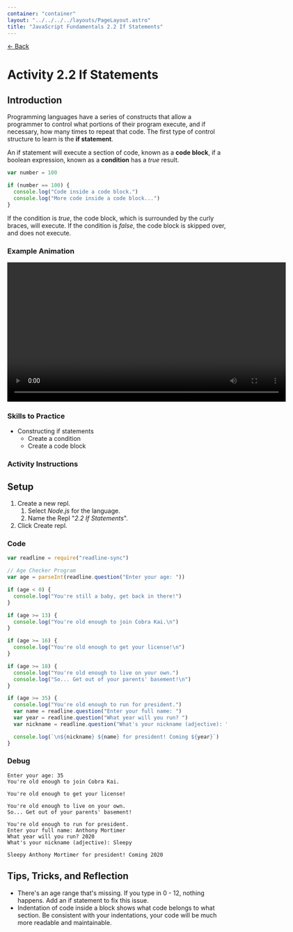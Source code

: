```yaml
---
container: "container"
layout: "../../../../layouts/PageLayout.astro"
title: "JavaScript Fundamentals 2.2 If Statements"
---
```


[← Back](/courses/javascript-fundamentals/)

# Activity 2.2 If Statements

## Introduction

Programming languages have a series of constructs that allow a programmer to control what portions of their program execute, and if necessary, how many times to repeat that code. The first type of control structure to learn is the **if statement**.

An if statement will execute a section of code, known as a **code block**, if a boolean expression, known as a **condition** has a _true_ result.

```js
var number = 100

if (number == 100) {
  console.log("Code inside a code block.")
  console.log("More code inside a code block...")
}
```

If the condition is _true_, the code block, which is surrounded by the curly braces, will execute. If the condition is _false_, the code block is skipped over, and does not execute.

### Example Animation

<video src="/assets/video/javascript/if-statement-animation.mp4" width="640" controls></video>

### Skills to Practice

- Constructing if statements
  - Create a condition
  - Create a code block

### Activity Instructions

## Setup

1. Create a new repl.
   1. Select _Node.js_ for the language.
   2. Name the Repl "_2.2 If Statements_".
2. Click Create repl.

### Code

```javascript
var readline = require("readline-sync")

// Age Checker Program
var age = parseInt(readline.question("Enter your age: "))

if (age < 0) {
  console.log("You're still a baby, get back in there!")
}

if (age >= 13) {
  console.log("You're old enough to join Cobra Kai.\n")
}

if (age >= 16) {
  console.log("You're old enough to get your license!\n")
}

if (age >= 18) {
  console.log("You're old enough to live on your own.")
  console.log("So... Get out of your parents' basement!\n")
}

if (age >= 35) {
  console.log("You're old enough to run for president.")
  var name = readline.question("Enter your full name: ")
  var year = readline.question("What year will you run? ")
  var nickname = readline.question("What's your nickname (adjective): ")

  console.log(`\n${nickname} ${name} for president! Coming ${year}`)
}
```

### Debug

```
Enter your age: 35
You're old enough to join Cobra Kai.

You're old enough to get your license!

You're old enough to live on your own.
So... Get out of your parents' basement!

You're old enough to run for president.
Enter your full name: Anthony Mortimer
What year will you run? 2020
What's your nickname (adjective): Sleepy

Sleepy Anthony Mortimer for president! Coming 2020
```

## Tips, Tricks, and Reflection

- There's an age range that's missing. If you type in 0 - 12, nothing happens. Add an if statement to fix this issue.
- Indentation of code inside a block shows what code belongs to what section. Be consistent with your indentations, your code will be much more readable and maintainable.
